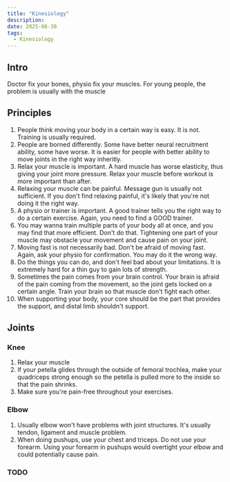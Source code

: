 ```yaml
---
title: "Kinesiology"
description:
date: 2025-06-30
tags:
  - Kinesiology
---
```


## Intro
Doctor fix your bones, physio fix your muscles. For young people, the problem is usually with the muscle

## Principles
1. People think moving your body in a certain way is easy. It is not. Training is usually required.
2. People are borned differently. Some have better neural recruitment ability, some have worse. It is easier for people with better ability to move joints in the right way inheritly.
3. Relax your muscle is important. A hard muscle has worse elasticity, thus giving your joint more pressure. Relax your muscle before workout is more important than after.
4. Relaxing your muscle can be painful. Message gun is usually not sufficient. If you don't find relaxing painful, it's likely that you're not doing it the right way.
5. A physio or trainer is important. A good trainer tells you the right way to do a certain exercise. Again, you need to find a GOOD trainer.
6. You may wanna train multiple parts of your body all at once, and you may find that more efficient. Don't do that. Tightening one part of your muscle may obstacle your movement and cause pain on your joint.
7. Moving fast is not necessarily bad. Don't be afraid of moving fast. Again, ask your physio for confirmation. You may do it the wrong way.
8. Do the things you can do, and don't feel bad about your limitations. It is extremely hard for a thin guy to gain lots of strength.
9. Sometimes the pain comes from your brain control. Your brain is afraid of the pain coming from the movement, so the joint gets locked on a certain angle. Train your brain so that muscle don't fight each other.
10. When supporting your body, your core should be the part that provides the support, and distal limb shouldn't support.

## Joints
### Knee
1. Relax your muscle
2. If your petella glides through the outside of femoral trochlea, make your quadriceps strong enough so the petella is pulled more to the inside so that the pain shrinks.
3. Make sure you're pain-free throughout your exercises.

### Elbow
1. Usually elbow won't have problems with joint structures. It's usually tendon, ligament and muscle problem.
2. When doing pushups, use your chest and triceps. Do not use your forearm. Using your forearm in pushups would overtight your elbow and could potentially cause pain.

### TODO
